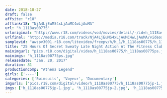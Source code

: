 ```yaml
---
date: 2018-10-27
draft: false
affsite: "r18"
afflinkr18: "NjA4LjEuMS4xLjAuMC4wLjAuMA"
url: "h_1118as00775"
urloriginal: "http://www.r18.com/videos/vod/movies/detail/-/id=h_1118as00775"
urlfinal: "http://media.r18.com/track/NjA4LjEuMS4xLjAuMC4wLjAuMA/videos/vod/movies/detail/-/id=h_1118as00775"
samplevid: "awspv3001.r18.com/litevideo/freepv/h/h_1/h_1118as00775/h_1118as00775_dmb_s.mp4"
title: "25 Hours Of Secret Sweaty Late Night Action At The Fitness Club"
mainimgurl: "pics.r18.com/digital/video/h_1118as00775/h_1118as00775ps.jpg"
mainimgs: "h_1118as00775ps.jpg"
releasedate: "Jan. 20, 2017"
duration: 81
productioncomp: "Athena Legend"
girls: ['----']
categories: ['Swimsuits', 'Voyeur', 'Documentary']
imgurls: ['pics.r18.com/digital/video/h_1118as00775/h_1118as00775jp-1.jpg', 'pics.r18.com/digital/video/h_1118as00775/h_1118as00775jp-2.jpg', 'pics.r18.com/digital/video/h_1118as00775/h_1118as00775jp-3.jpg', 'pics.r18.com/digital/video/h_1118as00775/h_1118as00775jp-4.jpg', 'pics.r18.com/digital/video/h_1118as00775/h_1118as00775jp-5.jpg', 'pics.r18.com/digital/video/h_1118as00775/h_1118as00775jp-6.jpg', 'pics.r18.com/digital/video/h_1118as00775/h_1118as00775jp-7.jpg', 'pics.r18.com/digital/video/h_1118as00775/h_1118as00775jp-8.jpg', 'pics.r18.com/digital/video/h_1118as00775/h_1118as00775jp-9.jpg', 'pics.r18.com/digital/video/h_1118as00775/h_1118as00775jp-10.jpg', 'pics.r18.com/digital/video/h_1118as00775/h_1118as00775jp-11.jpg', 'pics.r18.com/digital/video/h_1118as00775/h_1118as00775jp-12.jpg', 'pics.r18.com/digital/video/h_1118as00775/h_1118as00775jp-13.jpg', 'pics.r18.com/digital/video/h_1118as00775/h_1118as00775jp-14.jpg', 'pics.r18.com/digital/video/h_1118as00775/h_1118as00775jp-15.jpg', 'pics.r18.com/digital/video/h_1118as00775/h_1118as00775jp-16.jpg', 'pics.r18.com/digital/video/h_1118as00775/h_1118as00775jp-17.jpg', 'pics.r18.com/digital/video/h_1118as00775/h_1118as00775jp-18.jpg', 'pics.r18.com/digital/video/h_1118as00775/h_1118as00775jp-19.jpg', 'pics.r18.com/digital/video/h_1118as00775/h_1118as00775jp-20.jpg']
imgs: ['h_1118as00775jp-1.jpg', 'h_1118as00775jp-2.jpg', 'h_1118as00775jp-3.jpg', 'h_1118as00775jp-4.jpg', 'h_1118as00775jp-5.jpg', 'h_1118as00775jp-6.jpg', 'h_1118as00775jp-7.jpg', 'h_1118as00775jp-8.jpg', 'h_1118as00775jp-9.jpg', 'h_1118as00775jp-10.jpg', 'h_1118as00775jp-11.jpg', 'h_1118as00775jp-12.jpg', 'h_1118as00775jp-13.jpg', 'h_1118as00775jp-14.jpg', 'h_1118as00775jp-15.jpg', 'h_1118as00775jp-16.jpg', 'h_1118as00775jp-17.jpg', 'h_1118as00775jp-18.jpg', 'h_1118as00775jp-19.jpg', 'h_1118as00775jp-20.jpg']
---
```


